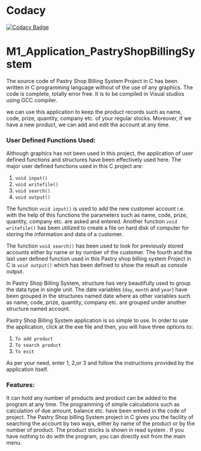 # Codacy

[![Codacy Badge](https://app.codacy.com/project/badge/Grade/8cdfca107f2d460dadc1f134b6dbc2dd)](https://www.codacy.com/gh/Nirmalrg2898/M1_Application_PastryShopBillingSystem/dashboard?utm_source=github.com&amp;utm_medium=referral&amp;utm_content=Nirmalrg2898/M1_Application_PastryShopBillingSystem&amp;utm_campaign=Badge_Grade)

# M1_Application_PastryShopBillingSystem


The source code of Pastry Shop Billing System Project in C has been written in C programming language without of the use of any graphics. The code is complete, totally error free. It is to be compiled in Visual studios using GCC compiler.

we can use this application to keep the product records such as name, code, prize, quantity, company etc. of your regular stocks. Moreover, if we have a new product, we can add and edit the account at any time.

### User Defined Functions Used:

Although graphics has not been used in this project, the application of user defined functions and structures have been effectively used here. The major user defined functions used in this C project are:
1. `void input()`                                                                                                                  
2. `void writefile()`                                                                                                                  
3. `void search()`                                                                                                                     
4. `void output()`

The function `void input()` is used to add the new customer account i.e. with the help of this functions the parameters such as name, code, prize, quantity, company etc. are asked and entered. Another function `void writefile()` has been utilized to create a file on hard disk of computer for storing the information and data of a customer.

The function `void search()` has been used to look for previously stored accounts either by name or by number of the customer. The fourth and the last user defined function used in this Pastry shop billing system Project in C is `void output()` which has been defined to show the result as console output.

In Pastry Shop Billing System, structure has very beautifully used to group the data type in single unit. The date variables (`day`, `month` and `year`) have been grouped in the structures named date where as other variables such as name, code, prize, quantity, company etc. are grouped under another structure named account.

Pastry Shop Billing System application is so simple to use. In order to use the application, click at the exe file and then, you will have three options to:

1. `To add product`
2. `To search product`
3. `To exit`

As per your need, enter 1, 2,or 3 and follow the instructions provided by the application itself.

### Features:

It can hold any number of products and product can be added to the program at any time.
The programming of simple calculations such as calculation of due amount, balance etc. have been embed in the code of project.
The Pastry Shop billing System project in C gives you the facility of searching the account by two ways, either by name of the product or by the number of product.
The product stocks is shown in read system .
If you have nothing to do with the program, you can directly exit from the main menu.

